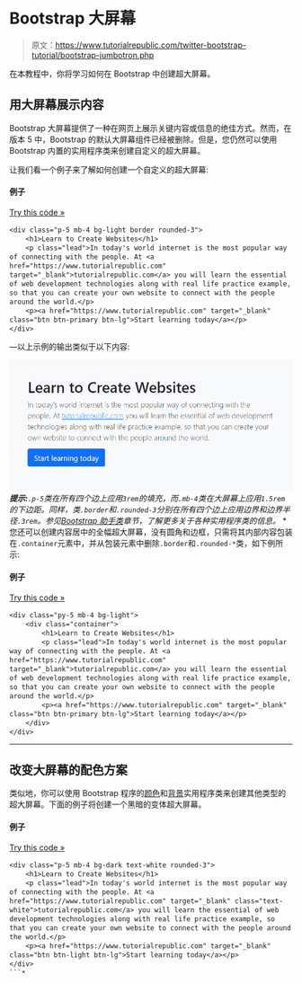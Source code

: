 # Bootstrap 大屏幕

> 原文：<https://www.tutorialrepublic.com/twitter-bootstrap-tutorial/bootstrap-jumbotron.php>

在本教程中，你将学习如何在 Bootstrap 中创建超大屏幕。

## 用大屏幕展示内容

Bootstrap 大屏幕提供了一种在网页上展示关键内容或信息的绝佳方式。然而，在版本 5 中，Bootstrap 的默认大屏幕组件已经被删除。但是，您仍然可以使用 Bootstrap 内置的实用程序类来创建自定义的超大屏幕。

让我们看一个例子来了解如何创建一个自定义的超大屏幕:

#### 例子

[Try this code »](../codelab.php?topic=bootstrap&file=jumbotron "Try this code using online Editor")

```
<div class="p-5 mb-4 bg-light border rounded-3">
    <h1>Learn to Create Websites</h1>
    <p class="lead">In today's world internet is the most popular way of connecting with the people. At <a href="https://www.tutorialrepublic.com" target="_blank">tutorialrepublic.com</a> you will learn the essential of web development technologies along with real life practice example, so that you can create your own website to connect with the people around the world.</p>
    <p><a href="https://www.tutorialrepublic.com" target="_blank" class="btn btn-primary btn-lg">Start learning today</a></p>
</div>
```

—以上示例的输出类似于以下内容:

[![Bootstrap Jumbotron](img/63c8e14f7ec3f1ed9d1ff6676a2fde21.png)](../codelab.php?topic=bootstrap&file=jumbotron)  ***提示:**`.p-5`类在所有四个边上应用`3rem`的填充，而`.mb-4`类在大屏幕上应用`1.5rem`的下边距。同样，类`.border`和`.rounded-3`分别在所有四个边上应用边界和边界半径`.3rem`。参见[Bootstrap 助手类](bootstrap-helper-classes.php)章节，了解更多关于各种实用程序类的信息。*  *您还可以创建内容居中的全幅超大屏幕，没有圆角和边框，只需将其内部内容包装在`.container`元素中，并从包装元素中删除`.border`和`.rounded-*`类，如下例所示:

#### 例子

[Try this code »](../codelab.php?topic=bootstrap&file=jumbotron-full-width "Try this code using online Editor")

```
<div class="py-5 mb-4 bg-light">
    <div class="container">
        <h1>Learn to Create Websites</h1>
        <p class="lead">In today's world internet is the most popular way of connecting with the people. At <a href="https://www.tutorialrepublic.com" target="_blank">tutorialrepublic.com</a> you will learn the essential of web development technologies along with real life practice example, so that you can create your own website to connect with the people around the world.</p>
        <p><a href="https://www.tutorialrepublic.com" target="_blank" class="btn btn-primary btn-lg">Start learning today</a></p>
    </div>
</div>
```

* * *

## 改变大屏幕的配色方案

类似地，你可以使用 Bootstrap 程序的[颜色](bootstrap-helper-classes.php#color-classes)和[背景](bootstrap-helper-classes.php#background-color-classes)实用程序类来创建其他类型的超大屏幕。下面的例子将创建一个黑暗的变体超大屏幕。

#### 例子

[Try this code »](../codelab.php?topic=bootstrap&file=jumbotron-dark-variant "Try this code using online Editor")

```
<div class="p-5 mb-4 bg-dark text-white rounded-3">
    <h1>Learn to Create Websites</h1>
    <p class="lead">In today's world internet is the most popular way of connecting with the people. At <a href="https://www.tutorialrepublic.com" target="_blank" class="text-white">tutorialrepublic.com</a> you will learn the essential of web development technologies along with real life practice example, so that you can create your own website to connect with the people around the world.</p>
    <p><a href="https://www.tutorialrepublic.com" target="_blank" class="btn btn-light btn-lg">Start learning today</a></p>
</div>
```*